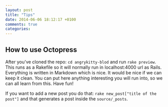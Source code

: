 ```yaml
---
layout: post
title: "Tips"
date: 2014-06-06 18:12:17 +0100
comments: true
categories:
---
```


## How to use Octopress
After you've cloned the repo:
```cd angrykitty-blod``` and run ```rake preview```. This runs as a Rakefile so it will normally run in localhost:4000 url as Rails. Everything is written in Markdown which is nice. It would be nice if we can keep it clean. You can put here anything interesting you will run into, so we can all learn from this. Have fun!

If you want to add a new post you do that: ```rake new_post["title of the post"]``` and that generates a post inside the ```source/_posts```.
